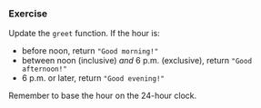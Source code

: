 ### Exercise

Update the `greet` function. If the hour is:

  - before noon, return `"Good morning!"`
  - between noon (inclusive) _and_ 6 p.m. (exclusive), return `"Good afternoon!"`
  - 6 p.m. or later, return `"Good evening!"`

Remember to base the hour on the 24-hour clock.
